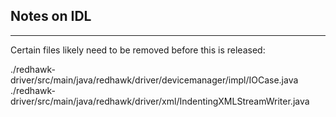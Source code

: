 ## Notes on IDL ##
***

Certain files likely need to be removed before this is released: 

./redhawk-driver/src/main/java/redhawk/driver/devicemanager/impl/IOCase.java
./redhawk-driver/src/main/java/redhawk/driver/xml/IndentingXMLStreamWriter.java 
